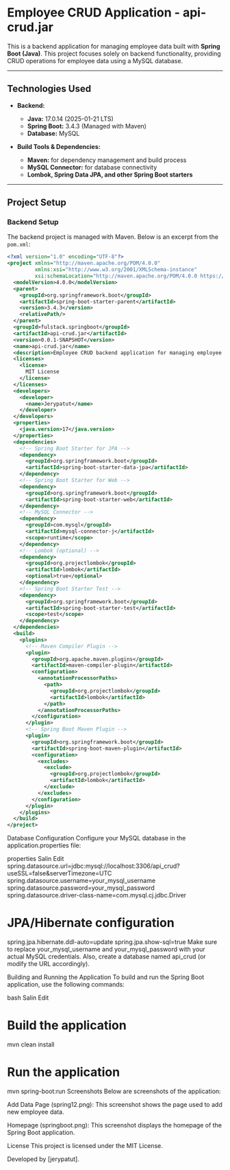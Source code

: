 # Employee CRUD Application - api-crud.jar

This is a backend application for managing employee data built with **Spring Boot (Java)**. This project focuses solely on backend functionality, providing CRUD operations for employee data using a MySQL database.

---

## Technologies Used

- **Backend:**

  - **Java:** 17.0.14 (2025-01-21 LTS)
  - **Spring Boot:** 3.4.3 (Managed with Maven)
  - **Database:** MySQL

- **Build Tools & Dependencies:**
  - **Maven:** for dependency management and build process
  - **MySQL Connector:** for database connectivity
  - **Lombok, Spring Data JPA, and other Spring Boot starters**

---

## Project Setup

### Backend Setup

The backend project is managed with Maven. Below is an excerpt from the `pom.xml`:

```xml
<?xml version="1.0" encoding="UTF-8"?>
<project xmlns="http://maven.apache.org/POM/4.0.0"
         xmlns:xsi="http://www.w3.org/2001/XMLSchema-instance"
         xsi:schemaLocation="http://maven.apache.org/POM/4.0.0 https://maven.apache.org/xsd/maven-4.0.0.xsd">
  <modelVersion>4.0.0</modelVersion>
  <parent>
    <groupId>org.springframework.boot</groupId>
    <artifactId>spring-boot-starter-parent</artifactId>
    <version>3.4.3</version>
    <relativePath/>
  </parent>
  <groupId>fulstack.springboot</groupId>
  <artifactId>api-crud.jar</artifactId>
  <version>0.0.1-SNAPSHOT</version>
  <name>api-crud.jar</name>
  <description>Employee CRUD backend application for managing employee data.</description>
  <licenses>
    <license>
      MIT License
    </license>
  </licenses>
  <developers>
    <developer>
      <name>Jerypatut</name>
    </developer>
  </developers>
  <properties>
    <java.version>17</java.version>
  </properties>
  <dependencies>
    <!-- Spring Boot Starter for JPA -->
    <dependency>
      <groupId>org.springframework.boot</groupId>
      <artifactId>spring-boot-starter-data-jpa</artifactId>
    </dependency>
    <!-- Spring Boot Starter for Web -->
    <dependency>
      <groupId>org.springframework.boot</groupId>
      <artifactId>spring-boot-starter-web</artifactId>
    </dependency>
    <!-- MySQL Connector -->
    <dependency>
      <groupId>com.mysql</groupId>
      <artifactId>mysql-connector-j</artifactId>
      <scope>runtime</scope>
    </dependency>
    <!-- Lombok (optional) -->
    <dependency>
      <groupId>org.projectlombok</groupId>
      <artifactId>lombok</artifactId>
      <optional>true</optional>
    </dependency>
    <!-- Spring Boot Starter Test -->
    <dependency>
      <groupId>org.springframework.boot</groupId>
      <artifactId>spring-boot-starter-test</artifactId>
      <scope>test</scope>
    </dependency>
  </dependencies>
  <build>
    <plugins>
      <!-- Maven Compiler Plugin -->
      <plugin>
        <groupId>org.apache.maven.plugins</groupId>
        <artifactId>maven-compiler-plugin</artifactId>
        <configuration>
          <annotationProcessorPaths>
            <path>
              <groupId>org.projectlombok</groupId>
              <artifactId>lombok</artifactId>
            </path>
          </annotationProcessorPaths>
        </configuration>
      </plugin>
      <!-- Spring Boot Maven Plugin -->
      <plugin>
        <groupId>org.springframework.boot</groupId>
        <artifactId>spring-boot-maven-plugin</artifactId>
        <configuration>
          <excludes>
            <exclude>
              <groupId>org.projectlombok</groupId>
              <artifactId>lombok</artifactId>
            </exclude>
          </excludes>
        </configuration>
      </plugin>
    </plugins>
  </build>
</project>
```
Database Configuration
Configure your MySQL database in the application.properties file:

properties
Salin
Edit
spring.datasource.url=jdbc:mysql://localhost:3306/api_crud?useSSL=false&serverTimezone=UTC
spring.datasource.username=your_mysql_username
spring.datasource.password=your_mysql_password
spring.datasource.driver-class-name=com.mysql.cj.jdbc.Driver

# JPA/Hibernate configuration
spring.jpa.hibernate.ddl-auto=update
spring.jpa.show-sql=true
Make sure to replace your_mysql_username and your_mysql_password with your actual MySQL credentials. Also, create a database named api_crud (or modify the URL accordingly).

Building and Running the Application
To build and run the Spring Boot application, use the following commands:

bash
Salin
Edit
# Build the application
mvn clean install

# Run the application
mvn spring-boot:run
Screenshots
Below are screenshots of the application:

Add Data Page (spring12.png):
This screenshot shows the page used to add new employee data.


Homepage (springboot.png):
This screenshot displays the homepage of the Spring Boot application.


License
This project is licensed under the MIT License.

Developed by [jerypatut].

